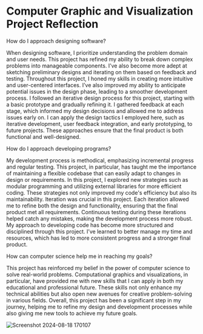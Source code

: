 # Computer Graphic and Visualization Project Reflection

How do I approach designing software?

When designing software, I prioritize understanding the problem domain and user needs. This project has refined my ability to break down complex problems into manageable components. I’ve also become more adept at sketching preliminary designs and iterating on them based on feedback and testing. Throughout this project, I honed my skills in creating more intuitive and user-centered interfaces. I’ve also improved my ability to anticipate potential issues in the design phase, leading to a smoother development process. I followed an iterative design process for this project, starting with a basic prototype and gradually refining it. I gathered feedback at each stage, which informed my design decisions and allowed me to address issues early on. I can apply the design tactics I employed here, such as iterative development, user feedback integration, and early prototyping, to future projects. These approaches ensure that the final product is both functional and well-designed. 

How do I approach developing programs?

My development process is methodical, emphasizing incremental progress and regular testing. This project, in particular, has taught me the importance of maintaining a flexible codebase that can easily adapt to changes in design or requirements. In this project, I explored new strategies such as modular programming and utilizing external libraries for more efficient coding. These strategies not only improved my code's efficiency but also its maintainability. Iteration was crucial in this project. Each iteration allowed me to refine both the design and functionality, ensuring that the final product met all requirements. Continuous testing during these iterations helped catch any mistakes, making the development process more robust. My approach to developing code has become more structured and disciplined through this project. I’ve learned to better manage my time and resources, which has led to more consistent progress and a stronger final product.

How can computer science help me in reaching my goals?

This project has reinforced my belief in the power of computer science to solve real-world problems. Computational graphics and visualizations, in particular, have provided me with new skills that I can apply in both my educational and professional future. These skills not only enhance my technical abilities but also open new avenues for creative problem-solving in various fields. Overall, this project has been a significant step in my journey, helping me to refine my design and development processes while also giving me new tools to achieve my future goals.

![Screenshot 2024-08-18 170107](https://github.com/user-attachments/assets/acbf7f88-c0e6-4a8c-a3c7-0b404dae5b85)
